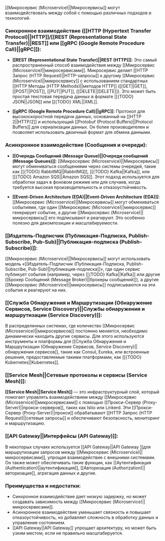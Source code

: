 [[Микросервис (Microservice)||Микросервисы]] могут взаимодействовать между собой с помощью различных подходов и технологий. 


### Синхронное взаимодействие ([[HTTP (Hypertext Transfer Protocol)||HTTP]]/[[REST (Representational State Transfer)||REST]] или [[gRPC (Google Remote Procedure Call)||gRPC]]):

- **[[REST (Representational State Transfer)||REST (HTTP)]]**: Это самый распространенный способ взаимодействия между [[Микросервис (Microservice)||микросервисами]]. Микросервис делает [[HTTP Запрос (HTTP Request)||HTTP-запросы]] к другому [[Микросервис (Microservice)||микросервису]] с использованием стандартных [[HTTP Методы (HTTP Methods)||методов HTTP]] ([[GET||GET]], [[POST||POST]], [[PUT||PUT]], [[DELETE||DELETE]]). Это может быть простая текстовая передача данных в формате [[{TODO} JSON||JSON]] или [[{TODO} XML||XML]].

- **[[gRPC (Google Remote Procedure Call)||gRPC]]**: Протокол для высокоскоростной передачи данных, основанный на [[HTTP 2||HTTP/2]] и использующий [[Protobuf (Protocol Buffers)||Protocol Buffers]] для сериализации данных. Он более производителен и позволяет использовать двоичный формат для обмена данными.


### Асинхронное взаимодействие (Сообщения и очереди):

- **[[Очередь Сообщений (Message Queue)||Очереди сообщений (Message Queues)]]**: [[Микросервис (Microservice)||Микросервисы]] могут обмениваться сообщениями через системы очередей, такие как [[{TODO} RabbitMQ||RabbitMQ]], [[{TODO} Kafka||Kafka]], или [[{TODO} Amazon SQS||Amazon SQS]]. Этот подход используется для обработки задач в фоновом режиме или для случаев, когда требуется высокая производительность и отказоустойчивость.

- **[[Event-Driven Architecture (EDA)||Event-Driven Architecture (EDA)]]**: [[Микросервис (Microservice)||Микросервисы]] могут обмениваться событиями, где один [[Микросервис (Microservice)||микросервис]] генерирует событие, а другие [[Микросервис (Microservice)||микросервисы]] его подписывают и реагируют. Это особенно полезно для декомпозиции и масштабируемости.


### [[Издатель-Подписчик (Публикация-Подписка, Publish-Subscribe, Pub-Sub)||Публикация-подписка (Publish-Subscribe)]]:

[[Микросервис (Microservice)||Микросервисы]] могут использовать модель «[[Издатель-Подписчик (Публикация-Подписка, Publish-Subscribe, Pub-Sub)||публикация-подписка]]», где один сервис публикует события (например, через [[{TODO} Kafka||Kafka]] или другие [[Брокер Сообщений (Message Broker)||брокеры сообщений]]), а другие [[Микросервис (Microservice)||микросервисы]] подписываются на эти события и реагируют на них.


### [[Служба Обнаружения и Маршрутизации (Обнаружение Сервисов, Service Discovery)||Службы обнаружения и маршрутизации (Service Discovery)]]:

В распределенных системах, где количество [[Микросервис (Microservice)||микросервисов]] постоянно меняется, необходимо динамически находить другие сервисы. Для этого используются инструменты и платформы для [[Служба Обнаружения и Маршрутизации (Обнаружение Сервисов, Service Discovery)||обнаружения сервисов]], такие как Consul, Eureka, или встроенные решения, предоставляемые такими платформами, как [[{TODO} Kubernetes||Kubernetes]].


### [[Service Mesh||Сетевые протоколы и сервисы (Service Mesh)]]:

**[[Service Mesh||Service Mesh]]** — это инфраструктурный слой, который помогает управлять взаимодействием между [[Микросервис (Microservice)||микросервисами]] с помощью [[Прокси-Сервер (Proxy-Server)||прокси-серверов]], таких как Istio или Linkerd. Эти [[Прокси-Сервер (Proxy-Server)||прокси]] обрабатывают [[HTTP Запрос (HTTP Request)||сетевые запросы]] и обеспечивают безопасность, мониторинг и маршрутизацию.


### [[API Gateway||Интерфейсы (API Gateway)]]:

В некоторых случаях используется [[API Gateway||API Gateway ]]для маршрутизации запросов между [[Микросервис (Microservice)||микросервисами]], упрощая взаимодействие с внешними системами. Он также может обеспечивать такие функции, как [[Аутентификация (Authentication)||аутентификация]], [[Авторизация (Authorization)||авторизация]], агрегация данных и другие.


### Преимущества и недостатки:

- Синхронное взаимодействие дает низкую задержку, но может создавать зависимость между [[Микросервис (Microservice)||микросервисами]].
- Асинхронное взаимодействие уменьшает связность и повышает отказоустойчивость, но добавляет сложность в обработку данных и управление состоянием.
- [[API Gateway||API Gateway]] упрощает архитектуру, но может быть узким местом, если не правильно масштабируется.